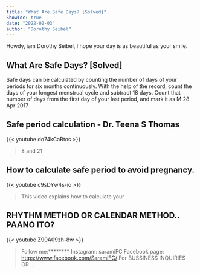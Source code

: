 ```yaml
---
title: "What Are Safe Days? [Solved]"
ShowToc: true 
date: "2022-02-03"
author: "Dorothy Seibel" 
---
```


Howdy, iam Dorothy Seibel, I hope your day is as beautiful as your smile.
## What Are Safe Days? [Solved]
 Safe days can be calculated by counting the number of days of your periods for six months continuously. With the help of the record, count the days of your longest menstrual cycle and subtract 18 days. Count that number of days from the first day of your last period, and mark it as M.28 Apr 2017

## Safe period calculation - Dr. Teena S Thomas
{{< youtube do74kCaBtos >}}
>8 and 21 

## How to calculate safe period to avoid pregnancy.
{{< youtube c9sDYw4s-io >}}
>This video explains how to calculate your 

## RHYTHM METHOD OR CALENDAR METHOD.. PAANO ITO?
{{< youtube Z90A09zh-8w >}}
>Follow me:******** Instagram: saramiFC Facebook page: https://www.facebook.com/SaramiFC/ For BUSSINESS INQUIRIES OR ...

